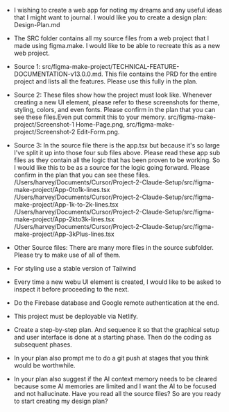 

- I wishing to create a web app for noting my dreams and any useful ideas that I might want to journal. I would like you to create a design plan: Design-Plan.md

- The SRC folder contains all my source files from a web project that I made using figma.make. I would like to be able to recreate this as a new web project.


- Source 1: src/figma-make-project/TECHNICAL-FEATURE-DOCUMENTATION-v13.0.0.md. This file contains the PRD for the entire project and lists all the features. Please use this fully in the plan.


- Source 2: These files show how the project must look like. Whenever creating a new UI element, please refer to these screenshots for theme, styling, colors, and even fonts. Please confirm in the plan that you can see these files.Even put commit this to your memory.
    src/figma-make-project/Screenshot-1 Home-Page.png, 
    src/figma-make-project/Screenshot-2 Edit-Form.png. 


- Source 3: In the source file there is the app.tsx but because it's so large I've split it up into those four sub files above. Please read these app sub files as they contain all the logic that has been proven to be working. So I would like this to be as a source for the logic going forward. Please confirm in the plan that you can see these files.
    /Users/harvey/Documents/Cursor/Project-2-Claude-Setup/src/figma-make-project/App-0to1k-lines.tsx
    /Users/harvey/Documents/Cursor/Project-2-Claude-Setup/src/figma-make-project/App-1k-to-2k-lines.tsx
    /Users/harvey/Documents/Cursor/Project-2-Claude-Setup/src/figma-make-project/App-2kto3k-lines.tsx
    /Users/harvey/Documents/Cursor/Project-2-Claude-Setup/src/figma-make-project/App-3kPlus-lines.tsx


- Other Source files: There are many more files in the source subfolder. Please try to make use of all of them.

- For styling use a stable version of Tailwind

- Every time a new webu UI element is created, I would like to be asked to inspect it before proceeding to the next.

- Do the Firebase database and Google remote authentication at the end.

- This project must be deployable via Netlify.

- Create a step-by-step plan. And sequence it so that the graphical setup and user interface is done at a starting phase. Then do the coding as subsequent phases.

- In your plan also prompt me to do a git push at stages that you think would be worthwhile.

- In your plan also suggest if the AI context memory needs to be cleared because some AI memories are limited and I want the AI to be focused and not hallucinate. Have you read all the source files? So are you ready to start creating my design plan?